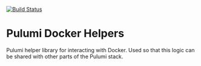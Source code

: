 [![Build Status](https://travis-ci.com/pulumi/pulumi-docker.svg?token=eHg7Zp5zdDDJfTjY8ejq&branch=master)](https://travis-ci.com/pulumi/pulumi-docker)

# Pulumi Docker Helpers

Pulumi helper library for interacting with Docker.  Used so that this logic can be shared with other parts of the Pulumi stack.

